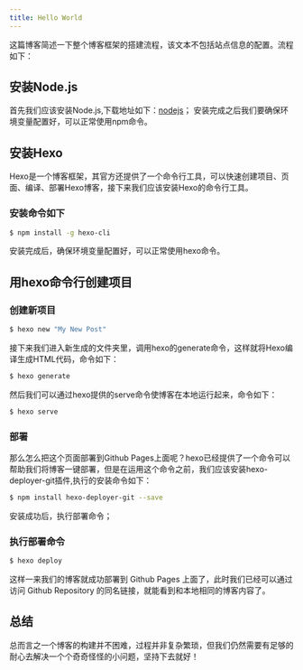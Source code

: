 ```yaml
---
title: Hello World
---
```

这篇博客简述一下整个博客框架的搭建流程，该文本不包括站点信息的配置。流程如下：

## 安装Node.js

首先我们应该安装Node.js,下载地址如下：[nodejs](https://nodejs.org/zh-cn/download/)；
安装完成之后我们要确保环境变量配置好，可以正常使用npm命令。

## 安装Hexo

Hexo是一个博客框架，其官方还提供了一个命令行工具，可以快速创建项目、页面、编译、部署Hexo博客，接下来我们应该安装Hexo的命令行工具。

### 安装命令如下

``` bash
$ npm install -g hexo-cli
```
安装完成后，确保环境变量配置好，可以正常使用hexo命令。

## 用hexo命令行创建项目

### 创建新项目

``` bash
$ hexo new "My New Post"
```
接下来我们进入新生成的文件夹里，调用hexo的generate命令，这样就将Hexo编译生成HTML代码，命令如下：

``` bash
$ hexo generate
```
然后我们可以通过hexo提供的serve命令使博客在本地运行起来，命令如下：


``` bash
$ hexo serve
```
### 部署
那么怎么把这个页面部署到Github Pages上面呢？hexo已经提供了一个命令可以帮助我们将博客一键部署，但是在运用这个命令之前，我们应该安装hexo-deployer-git插件,执行的安装命令如下：
``` bash
$ npm install hexo-deployer-git --save 
```
安装成功后，执行部署命令；

### 执行部署命令

``` bash
$ hexo deploy
```

这样一来我们的博客就成功部署到 Github Pages 上面了，此时我们已经可以通过访问 Github Repository 的同名链接，就能看到和本地相同的博客内容了。

## 总结

总而言之一个博客的构建并不困难，过程并非复杂繁琐，但我们仍然需要有足够的耐心去解决一个个奇奇怪怪的小问题，坚持下去就好！
